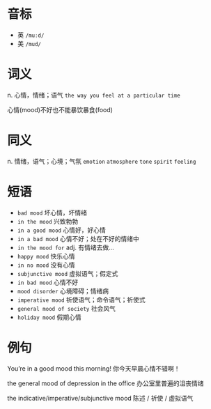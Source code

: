 # 音标

- 英 `/muːd/`
- 美 `/mud/`

# 词义

n. 心情，情绪；语气
`the way you feel at a particular time`



心情(mood)不好也不能暴饮暴食(food)

# 同义

n. 情绪，语气；心境；气氛
`emotion` `atmosphere` `tone` `spirit` `feeling`

# 短语

- `bad mood` 坏心情，坏情绪
- `in the mood` 兴致勃勃
- `in a good mood` 心情好，好心情
- `in a bad mood` 心情不好；处在不好的情绪中
- `in the mood for` adj. 有情绪去做…
- `happy mood` 快乐心情
- `in no mood` 没有心情
- `subjunctive mood` 虚拟语气；假定式
- `in bad mood` 心情不好
- `mood disorder` 心境障碍；情绪病
- `imperative mood` 祈使语气；命令语气；祈使式
- `general mood of society` 社会风气
- `holiday mood` 假期心情

# 例句

You’re in a good mood this morning!
你今天早晨心情不错啊！

the general mood of depression in the office
办公室里普遍的沮丧情绪

the indicative/imperative/subjunctive mood
陈述 / 祈使 / 虚拟语气


